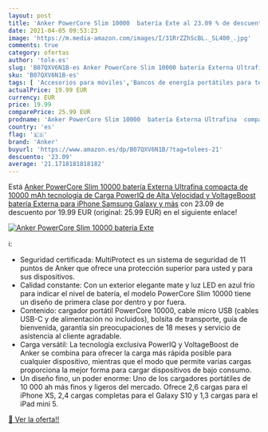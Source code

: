 ```yaml
---
layout: post
title: 'Anker PowerCore Slim 10000  batería Exte al 23.09 % de descuento'
date: 2021-04-05 09:53:23
image: 'https://m.media-amazon.com/images/I/31RrZZhScBL._SL400_.jpg'
comments: true
category: ofertas
author: 'tole.es'
slug: 'B07QXV6N1B-es Anker PowerCore Slim 10000 batería Externa Ultrafina...'
sku: 'B07QXV6N1B-es'
tags: [ 'Accesorios para móviles','Bancos de energía portátiles para teléfonos móviles','Cargadores para móviles','Comunicación móvil y accesorios','Electrónica','anker','iphone', ]
actualPrice: 19.99 EUR
currency: EUR
price: 19.99
comparePrice: 25.99 EUR
prodname: 'Anker PowerCore Slim 10000  batería Externa Ultrafina  compacta de 10000 mAh  tecnología de Carga PowerIQ de Alta Velocidad y VoltageBoost  batería Externa para iPhone  Samsung Galaxy y más'
country: 'es'
flag: '🇪🇸'
brand: 'Anker'
buyurl: 'https://www.amazon.es/dp/B07QXV6N1B/?tag=tolees-21'
descuento: '23.09'
average: '21.1718181818182'
---
```


Está [Anker PowerCore Slim 10000  batería Externa Ultrafina  compacta de 10000 mAh  tecnología de Carga PowerIQ de Alta Velocidad y VoltageBoost  batería Externa para iPhone  Samsung Galaxy y más](https://www.amazon.es/dp/B07QXV6N1B/?tag=tolees-21) con 23.09 de descuento por 19.99 EUR (original: 25.99 EUR) en el siguiente enlace!

[![Anker PowerCore Slim 10000  batería Exte](https://m.media-amazon.com/images/I/31RrZZhScBL._SL400_.jpg)](https://www.amazon.es/dp/B07QXV6N1B/?tag=tolees-21)

ℹ️:

- Seguridad certificada: MultiProtect es un sistema de seguridad de 11 puntos de Anker que ofrece una protección superior para usted y para sus dispositivos.
- Calidad constante: Con un exterior elegante mate y luz LED en azul frío para indicar el nivel de batería, el modelo PowerCore Slim 10000 tiene un diseño de primera clase por dentro y por fuera.
- Contenido: cargador portátil PowerCore 10000, cable micro USB (cables USB-C y de alimentación no incluidos), bolsita de transporte, guía de bienvenida, garantía sin preocupaciones de 18 meses y servicio de asistencia al cliente agradable.
- Carga versátil: La tecnología exclusiva PowerIQ y VoltageBoost de Anker se combina para ofrecer la carga más rápida posible para cualquier dispositivo, mientras que el modo que permite varias cargas proporciona la mejor forma para cargar dispositivos de bajo consumo.
- Un diseño fino, un poder enorme: Uno de los cargadores portátiles de 10 000 ah más finos y ligeros del mercado. Ofrece 2,6 cargas para el iPhone XS, 2,4 cargas completas para el Galaxy S10 y 1,3 cargas para el iPad mini 5.

[🛒 Ver la oferta!!](https://www.amazon.es/dp/B07QXV6N1B/?tag=tolees-21)
